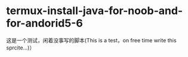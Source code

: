 # termux-install-java-for-noob-and-for-andorid5-6
这是一个测试，闲着没事写的脚本(This is a test，on free time write this sprcite...)）
